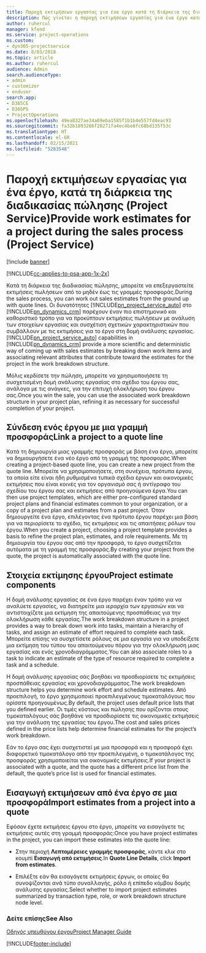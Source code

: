 ```yaml
---
title: Παροχή εκτιμήσεων εργασίας για ένα έργο κατά τη διάρκεια της διαδικασίας πώλησης
description: Πώς γίνεται η παροχή εκτιμήσεων εργασίας για ένα έργο κατά τη διάρκεια της διαδικασίας πωλήσεων στο Project Service
author: ruhercul
manager: kfend
ms.service: project-operations
ms.custom:
- dyn365-projectservice
ms.date: 8/03/2018
ms.topic: article
ms.author: ruhercul
audience: Admin
search.audienceType:
- admin
- customizer
- enduser
search.app:
- D365CE
- D365PS
- ProjectOperations
ms.openlocfilehash: 49ea8327ae34a69eba1585f1b1b4e557fd4eac93
ms.sourcegitcommit: fa32b1893286f20271fa4ec4be8fc68bd135f53c
ms.translationtype: HT
ms.contentlocale: el-GR
ms.lasthandoff: 02/15/2021
ms.locfileid: "5283548"
---
```

# <a name="provide-work-estimates-for-a-project-during-the-sales-process-project-service"></a><span data-ttu-id="52e49-103">Παροχή εκτιμήσεων εργασίας για ένα έργο, κατά τη διάρκεια της διαδικασίας πώλησης (Project Service)</span><span class="sxs-lookup"><span data-stu-id="52e49-103">Provide work estimates for a project during the sales process (Project Service)</span></span>

[!include [banner](../includes/psa-now-project-operations.md)]

[!INCLUDE[cc-applies-to-psa-app-1x-2x](../includes/cc-applies-to-psa-app-1x-2x.md)]

<span data-ttu-id="52e49-104">Κατά τη διάρκεια της διαδικασίας πώλησης, μπορείτε να επεξεργαστείτε εκτιμήσεις πωλήσεων από το μηδέν έως τις γραμμές προσφοράς.</span><span class="sxs-lookup"><span data-stu-id="52e49-104">During the sales process, you can work out sales estimates from the ground up with quote lines.</span></span> <span data-ttu-id="52e49-105">Οι δυνατότητες [!INCLUDE[pn_project_service_auto](../includes/pn-project-service-auto.md)] στο [!INCLUDE[pn_dynamics_crm](../includes/pn-dynamics-crm.md)] παρέχουν έναν πιο επιστημονικό και καθοριστικό τρόπο για να προκύπτουν εκτιμήσεις πωλήσεων με ανάλυση των στοιχείων εργασίας και συσχέτιση σχετικών χαρακτηριστικών που συμβάλλουν με τις εκτιμήσεις για το έργο στη δομή ανάλυσης εργασίας.</span><span class="sxs-lookup"><span data-stu-id="52e49-105">[!INCLUDE[pn_project_service_auto](../includes/pn-project-service-auto.md)] capabilities in [!INCLUDE[pn_dynamics_crm](../includes/pn-dynamics-crm.md)] provide a more scientific and deterministic way of coming up with sales estimates by breaking down work items and associating relevant attributes that contribute toward the estimates for the project in the work breakdown structure.</span></span>  
  
 <span data-ttu-id="52e49-106">Μόλις κερδίσετε την πώληση, μπορείτε να χρησιμοποιήσετε τη συσχετισμένη δομή ανάλυσης εργασίας στο σχέδιο του έργου σας, ανάλογα με τις ανάγκες, για την επιτυχή ολοκλήρωση του έργου σας.</span><span class="sxs-lookup"><span data-stu-id="52e49-106">Once you win the sale, you can use the associated work breakdown structure in your project plan, refining it as necessary for successful completion of your project.</span></span>  
  
## <a name="link-a-project-to-a-quote-line"></a><span data-ttu-id="52e49-107">Σύνδεση ενός έργου με μια γραμμή προσφοράς</span><span class="sxs-lookup"><span data-stu-id="52e49-107">Link a project to a quote line</span></span>  
 <span data-ttu-id="52e49-108">Κατά τη δημιουργία μιας γραμμής προσφοράς με βάση ένα έργο, μπορείτε να δημιουργήσετε ένα νέο έργο από τη γραμμή της προσφοράς.</span><span class="sxs-lookup"><span data-stu-id="52e49-108">When creating a project-based quote line, you can create a new project from the quote line.</span></span> <span data-ttu-id="52e49-109">Μπορείτε να χρησιμοποιήσετε, στη συνέχεια, πρότυπα έργου, τα οποία είτε είναι ήδη ρυθμισμένα τυπικά σχέδια έργων και οικονομικές εκτιμήσεις που είναι κοινές για τον οργανισμό σας ή αντίγραφο του σχεδίου του έργου σας και εκτιμήσεις από προηγούμενα έργα.</span><span class="sxs-lookup"><span data-stu-id="52e49-109">You can then use project templates, which are either pre-configured standard project plans and financial estimates common to your organization, or a copy of a project plan and estimates from a past project.</span></span> <span data-ttu-id="52e49-110">Όταν δημιουργείτε ένα έργο, επιλέγοντας ένα πρότυπο έργου παρέχει μια βάση για να περιορίσετε το σχέδιο, τις εκτιμήσεις και τις απαιτήσεις ρόλων του έργου.</span><span class="sxs-lookup"><span data-stu-id="52e49-110">When you create a project, choosing a project template provides a basis to refine the project plan, estimates, and role requirements.</span></span> <span data-ttu-id="52e49-111">Με τη δημιουργία του έργου σας από την προσφορά, το έργο συσχετίζεται αυτόματα με τη γραμμή της προσφοράς.</span><span class="sxs-lookup"><span data-stu-id="52e49-111">By creating your project from the quote, the project is automatically associated with the quote line.</span></span>  
  
## <a name="project-estimate-components"></a><span data-ttu-id="52e49-112">Στοιχεία εκτίμησης έργου</span><span class="sxs-lookup"><span data-stu-id="52e49-112">Project estimate components</span></span>  
 <span data-ttu-id="52e49-113">Η δομή ανάλυσης εργασίας σε ένα έργο παρέχει έναν τρόπο για να αναλύετε εργασίες, να διατηρείτε μια ιεραρχία των εργασιών και να αντιστοιχίζετε μια εκτίμηση της απαιτούμενης προσπάθειας για την ολοκλήρωση κάθε εργασίας.</span><span class="sxs-lookup"><span data-stu-id="52e49-113">The work breakdown structure in a project provides a way to break down work into tasks, maintain a hierarchy of tasks, and assign an estimate of effort required to complete each task.</span></span> <span data-ttu-id="52e49-114">Μπορείτε επίσης να συσχετίσετε ρόλους σε μια εργασία για να υποδείξετε μια εκτίμηση του τύπου του απαιτούμενου πόρου για την ολοκλήρωση μιας εργασίας και ενός χρονοδιαγράμματος.</span><span class="sxs-lookup"><span data-stu-id="52e49-114">You can also associate roles to a task to indicate an estimate of the type of resource required to complete a task and a schedule.</span></span>  
  
 <span data-ttu-id="52e49-115">Η δομή ανάλυσης εργασίας σάς βοηθάει να προσδιορίσετε τις εκτιμήσεις προσπάθειας εργασίας και χρονοδιαγράμματος.</span><span class="sxs-lookup"><span data-stu-id="52e49-115">The work breakdown structure helps you determine work effort and schedule estimates.</span></span> <span data-ttu-id="52e49-116">Από προεπιλογή, το έργο χρησιμοποιεί προεπιλεγμένους τιμοκαταλόγους που ορίσατε προηγουμένως.</span><span class="sxs-lookup"><span data-stu-id="52e49-116">By default, the project uses default price lists that you defined earlier.</span></span> <span data-ttu-id="52e49-117">Οι τιμές κόστους και πώλησης που ορίζονται στους τιμοκαταλόγους σάς βοηθάνε να προσδιορίσετε τις οικονομικές εκτιμήσεις για την ανάλυση της εργασίας του έργου.</span><span class="sxs-lookup"><span data-stu-id="52e49-117">The cost and sales prices defined in the price lists help determine financial estimates for the project’s work breakdown.</span></span>  
  
 <span data-ttu-id="52e49-118">Εάν το έργο σας έχει συσχετιστεί με μια προσφορά και η προσφορά έχει διαφορετικό τιμοκατάλογο από την προεπιλεγμένη, ο τιμοκατάλογος της προσφοράς χρησιμοποιείται για οικονομικές εκτιμήσεις.</span><span class="sxs-lookup"><span data-stu-id="52e49-118">If your project is associated with a quote, and the quote has a different price list from the default, the quote’s price list is used for financial estimates.</span></span>  
  
## <a name="import-estimates-from-a-project-into-a-quote"></a><span data-ttu-id="52e49-119">Εισαγωγή εκτιμήσεων από ένα έργο σε μια προσφορά</span><span class="sxs-lookup"><span data-stu-id="52e49-119">Import estimates from a project into a quote</span></span>  
 <span data-ttu-id="52e49-120">Εφόσον έχετε εκτιμήσεις έργου στο έργο, μπορείτε να εισαγάγετε τις εκτιμήσεις αυτές στη γραμμή προσφοράς:</span><span class="sxs-lookup"><span data-stu-id="52e49-120">Once you have project estimates in the project, you can import these estimates into the quote line:</span></span>  
  
-   <span data-ttu-id="52e49-121">Στην περιοχή **Λεπτομέρειες γραμμής προσφοράς**, κάντε κλικ στο κουμπί **Εισαγωγή από εκτιμήσεις**.</span><span class="sxs-lookup"><span data-stu-id="52e49-121">In **Quote Line Details**, click **Import from estimates**.</span></span> 

-   <span data-ttu-id="52e49-122">Επιλέξτε εάν θα εισαγάγετε εκτιμήσεις έργων, οι οποίες θα συνοψίζονται ανά τύπο συναλλαγής, ρόλο ή επίπεδο κόμβου δομής ανάλυσης εργασίας.</span><span class="sxs-lookup"><span data-stu-id="52e49-122">Select whether to import project estimates summarized by transaction type, role, or work breakdown structure node level.</span></span>  
  
### <a name="see-also"></a><span data-ttu-id="52e49-123">Δείτε επίσης</span><span class="sxs-lookup"><span data-stu-id="52e49-123">See Also</span></span>  
 [<span data-ttu-id="52e49-124">Οδηγός υπευθύνου έργου</span><span class="sxs-lookup"><span data-stu-id="52e49-124">Project Manager Guide</span></span>](../psa/project-manager-guide.md)


[!INCLUDE[footer-include](../includes/footer-banner.md)]